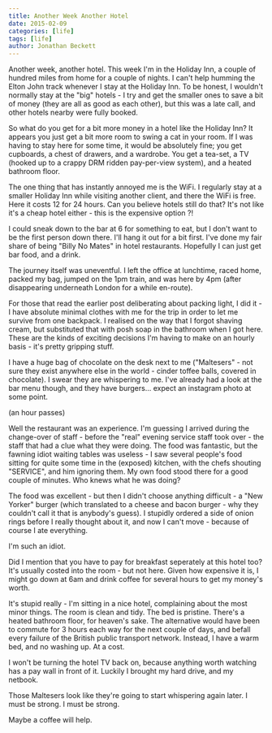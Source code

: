 ```yaml
---
title: Another Week Another Hotel
date: 2015-02-09
categories: [life]
tags: [life]
author: Jonathan Beckett
---
```


Another week, another hotel. This week I'm in the Holiday Inn, a couple of hundred miles from home for a couple of nights. I can't help humming the Elton John track whenever I stay at the Holiday Inn. To be honest, I wouldn't normally stay at the "big" hotels - I try and get the smaller ones to save a bit of money (they are all as good as each other), but this was a late call, and other hotels nearby were fully booked.

So what do you get for a bit more money in a hotel like the Holiday Inn? It appears you just get a bit more room to swing a cat in your room. If I was having to stay here for some time, it would be absolutely fine; you get cupboards, a chest of drawers, and a wardrobe. You get a tea-set, a TV (hooked up to a crappy DRM ridden pay-per-view system), and a heated bathroom floor.

The one thing that has instantly annoyed me is the WiFi. I regularly stay at a smaller Holiday Inn while visiting another client, and there the WiFi is free. Here it costs 12 for 24 hours. Can you believe hotels still do that? It's not like it's a cheap hotel either - this is the expensive option ?!

I could sneak down to the bar at 6 for something to eat, but I don't want to be the first person down there. I'll hang it out for a bit first. I've done my fair share of being "Billy No Mates" in hotel restaurants. Hopefully I can just get bar food, and a drink.

The journey itself was uneventful. I left the office at lunchtime, raced home, packed my bag, jumped on the 1pm train, and was here by 4pm (after disappearing underneath London for a while en-route).

For those that read the earlier post deliberating about packing light, I did it - I have absolute minimal clothes with me for the trip in order to let me survive from one backpack. I realised on the way that I forgot shaving cream, but substituted that with posh soap in the bathroom when I got here. These are the kinds of exciting decisions I'm having to make on an hourly basis - it's pretty gripping stuff.

I have a huge bag of chocolate on the desk next to me ("Maltesers" - not sure they exist anywhere else in the world - cinder toffee balls, covered in chocolate). I swear they are whispering to me. I've already had a look at the bar menu though, and they have burgers... expect an instagram photo at some point.

(an hour passes)

Well the restaurant was an experience. I'm guessing I arrived during the change-over of staff - before the "real" evening service staff took over - the staff that had a clue what they were doing. The food was fantastic, but the fawning idiot waiting tables was useless - I saw several people's food sitting for quite some time in the (exposed) kitchen, with the chefs shouting "SERVICE", and him ignoring them. My own food stood there for a good couple of minutes. Who knews what he was doing?

The food was excellent - but then I didn't choose anything difficult - a "New Yorker" burger (which translated to a cheese and bacon burger - why they couldn't call it that is anybody's guess). I stupidly ordered a side of onion rings before I really thought about it, and now I can't move - because of course I ate everything.

I'm such an idiot.

Did I mention that you have to pay for breakfast seperately at this hotel too? It's usually costed into the room - but not here. Given how expensive it is, I might go down at 6am and drink coffee for several hours to get my money's worth.

It's stupid really - I'm sitting in a nice hotel, complaining about the most minor things. The room is clean and tidy. The bed is pristine. There's a heated bathroom floor, for heaven's sake. The alternative would have been to commute for 3 hours each way for the next couple of days, and befall every failure of the British public transport network. Instead, I have a warm bed, and no washing up. At a cost.

I won't be turning the hotel TV back on, because anything worth watching has a pay wall in front of it. Luckily I brought my hard drive, and my netbook.

Those Maltesers look like they're going to start whispering again later. I must be strong. I must be strong.

Maybe a coffee will help.